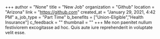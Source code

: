 +++
author = "None"
title = "New Job"
organization = "Github"
location = "Arizona"
link = "https://github.com"
created_at = "January 29, 2021, 4:42 PM"
a_job_type = "Part Time"
b_benefits = ["Union-Eligible","Health Insurance"]
c_feedback = ""
thumbnail = ""
+++
Me non paenitet nullum festiviorem excogitasse ad hoc. Quis aute iure reprehenderit in voluptate velit esse.